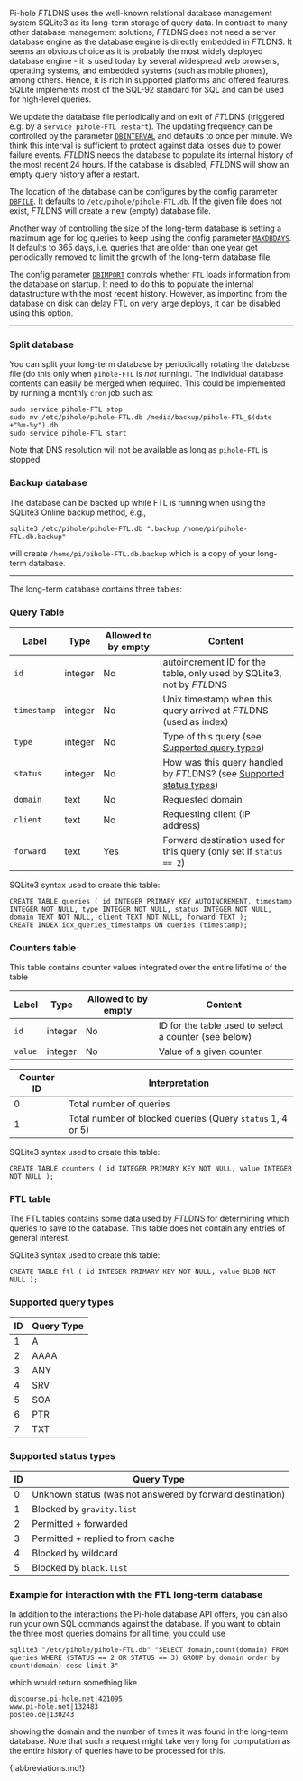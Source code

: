 Pi-hole *FTL*DNS uses the well-known relational database management system SQLite3 as its long-term storage of query data. In contrast to many other database management solutions, *FTL*DNS does not need a server database engine as the database engine is directly embedded in *FTL*DNS. It seems an obvious choice as it is probably the most widely deployed database engine - it is used today by several widespread web browsers, operating systems, and embedded systems (such as mobile phones), among others. Hence, it is rich in supported platforms and offered features. SQLite implements most of the SQL-92 standard for SQL and can be used for high-level queries.

We update the database file periodically and on exit of *FTL*DNS (triggered e.g. by a `service pihole-FTL restart`). The updating frequency can be controlled by the parameter [`DBINTERVAL`](configfile.md#dbinterval) and defaults to once per minute. We think this interval is sufficient to protect against data losses due to power failure events. *FTL*DNS needs the database to populate its internal history of the most recent 24 hours. If the database is disabled, *FTL*DNS will show an empty query history after a restart.

The location of the database can be configures by the config parameter [`DBFILE`](configfile.md#dbfile). It defaults to `/etc/pihole/pihole-FTL.db`. If the given file does not exist, *FTL*DNS will create a new (empty) database file.

Another way of controlling the size of the long-term database is setting a maximum age for log queries to keep using the config parameter [`MAXDBDAYS`](configfile.md#maxdbdays). It defaults to 365 days, i.e. queries that are older than one year get periodically removed to limit the growth of the long-term database file.

The config parameter [`DBIMPORT`](configfile.md#dbimport) controls whether `FTL` loads information from the database on startup. It need to do this to populate the internal datastructure with the most recent history. However, as importing from the database on disk can delay FTL on very large deploys, it can be disabled using this option.

---
### Split database

You can split your long-term database by periodically rotating the database file (do this only when `pihole-FTL` is *not* running). The individual database contents can easily be merged when required.
This could be implemented by running a monthly `cron` job such as:
```
sudo service pihole-FTL stop
sudo mv /etc/pihole/pihole-FTL.db /media/backup/pihole-FTL_$(date +"%m-%y").db
sudo service pihole-FTL start
```
Note that DNS resolution will not be available as long as `pihole-FTL` is stopped.

### Backup database

The database can be backed up while FTL is running when using the SQLite3 Online backup method, e.g.,
```
sqlite3 /etc/pihole/pihole-FTL.db ".backup /home/pi/pihole-FTL.db.backup"
```
will create `/home/pi/pihole-FTL.db.backup` which is a copy of your long-term database.


---

The long-term database contains three tables:

### Query Table

Label | Type | Allowed to by empty | Content
--- | --- | ---- | -----
`id` | integer | No | autoincrement ID for the table, only used by SQLite3, not by *FTL*DNS
`timestamp` | integer | No | Unix timestamp when this query arrived at *FTL*DNS (used as index)
`type` | integer | No | Type of this query (see [Supported query types](database.md#supported-query-types))
`status` | integer | No | How was this query handled by *FTL*DNS? (see [Supported status types](database.md#supported-status-types))
`domain` | text | No | Requested domain
`client` | text | No | Requesting client (IP address)
`forward` | text | Yes | Forward destination used for this query (only set if `status == 2`)

SQLite3 syntax used to create this table:
```
CREATE TABLE queries ( id INTEGER PRIMARY KEY AUTOINCREMENT, timestamp INTEGER NOT NULL, type INTEGER NOT NULL, status INTEGER NOT NULL, domain TEXT NOT NULL, client TEXT NOT NULL, forward TEXT );
CREATE INDEX idx_queries_timestamps ON queries (timestamp);
```

### Counters table
This table contains counter values integrated over the entire lifetime of the table

Label | Type | Allowed to by empty | Content
--- | --- | ---- | -----
`id` | integer | No | ID for the table used to select a counter (see below)
`value` | integer | No | Value of a given counter

Counter ID | Interpretation
--- | ---
0 | Total number of queries
1 | Total number of blocked queries (Query `status` 1, 4 or 5)

SQLite3 syntax used to create this table:
```
CREATE TABLE counters ( id INTEGER PRIMARY KEY NOT NULL, value INTEGER NOT NULL );
```

### FTL table
The FTL tables contains some data used by *FTL*DNS for determining which queries to save to the database. This table does not contain any entries of general interest.

SQLite3 syntax used to create this table:
```
CREATE TABLE ftl ( id INTEGER PRIMARY KEY NOT NULL, value BLOB NOT NULL );
```

### Supported query types
ID | Query Type
--- | ---
1 | A
2 | AAAA
3 | ANY
4 | SRV
5 | SOA
6 | PTR
7 | TXT

<!-- ID | 1 | 2 | 3 | 4 | 5 | 6 | 7 -->
<!-- -- | -- | -- | -- | -- | -- | -- | -- -->
<!-- Query | A | AAAA | ANY | SRV | SOA | PTR | TXT -->

### Supported status types
ID | Query Type
--- | ---
0 | Unknown status (was not answered by forward destination)
1 | Blocked by `gravity.list`
2 | Permitted + forwarded
3 | Permitted + replied to from cache
4 | Blocked by wildcard
5 | Blocked by `black.list`

### Example for interaction with the FTL long-term database
In addition to the interactions the Pi-hole database API offers, you can also run your own SQL commands against the database. If you want to obtain the three most queries domains for all time, you could use
```
sqlite3 "/etc/pihole/pihole-FTL.db" "SELECT domain,count(domain) FROM queries WHERE (STATUS == 2 OR STATUS == 3) GROUP by domain order by count(domain) desc limit 3"
```
which would return something like
```
discourse.pi-hole.net|421095
www.pi-hole.net|132483
posteo.de|130243
```
showing the domain and the number of times it was found in the long-term database. Note that such a request might take very long for computation as the entire history of queries have to be processed for this.

{!abbreviations.md!}

